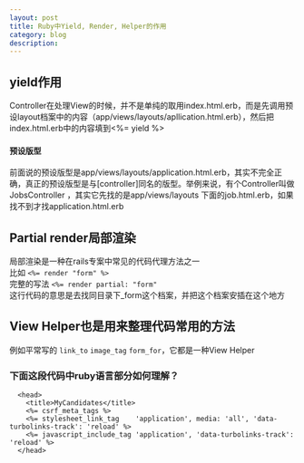 ```yaml
---
layout: post
title: Ruby中Yield, Render, Helper的作用      
category: blog
description:        
--- 
```


 
## yield作用     
Controller在处理View的时候，并不是单纯的取用index.html.erb，而是先调用预设layout档案中的内容（app/views/layouts/apllication.html.erb），然后把index.html.erb中的内容填到<%= yield %>   

#### 预设版型  
前面说的预设版型是app/views/layouts/application.html.erb，其实不完全正确，真正的预设版型是与[controller]同名的版型。举例来说，有个Controller叫做 JobsController ，其实它先找的是app/views/layouts 下面的job.html.erb，如果找不到才找application.html.erb   

## Partial render局部渲染   
局部渲染是一种在rails专案中常见的代码代理方法之一  
比如 `<%= render "form" %> `   
完整的写法 `<%= render partial: "form"`    
这行代码的意思是去找同目录下_form这个档案，并把这个档案安插在这个地方    

## View Helper也是用来整理代码常用的方法  
例如平常写的 `link_to` `image_tag` `form_for`，它都是一种View Helper 


### 下面这段代码中ruby语言部分如何理解？  
``` 
  <head>
    <title>MyCandidates</title>
    <%= csrf_meta_tags %>
    <%= stylesheet_link_tag    'application', media: 'all', 'data-turbolinks-track': 'reload' %>
    <%= javascript_include_tag 'application', 'data-turbolinks-track': 'reload' %>
  </head> 
``` 


   



